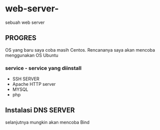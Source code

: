# web-server-
sebuah web server 

## PROGRES
OS yang baru saya coba masih Centos. Rencananya saya akan mencoba menggunakan OS Ubuntu  

### service - service yang diinstall
- SSH SERVER
- Apache HTTP server
- MYSQL
- php

## Instalasi DNS SERVER
selanjutnya mungkin akan mencoba 
Bind


